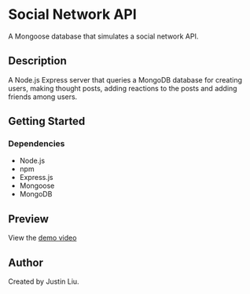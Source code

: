 # Social Network API

A Mongoose database that simulates a social network API.

## Description

A Node.js Express server that queries a MongoDB database for creating users, making thought posts, adding reactions to the posts and adding friends among users.

## Getting Started

### Dependencies

* Node.js
* npm
* Express.js
* Mongoose
* MongoDB

## Preview

View the [demo video](https://drive.google.com/file/d/1_QTeENajZuFmYwCETO0WAJ70z_AWR6nH/view)

## Author

Created by Justin Liu.

